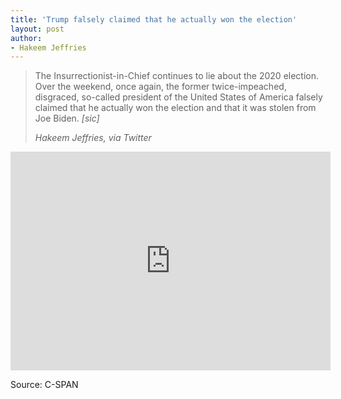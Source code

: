 ```yaml
---
title: 'Trump falsely claimed that he actually won the election'
layout: post
author:
- Hakeem Jeffries
---
```


> The Insurrectionist-in-Chief continues to lie about the 2020 election. Over the weekend, once again, the former twice-impeached, disgraced, so-called president of the United States of America falsely claimed that he actually won the election and that it was stolen from Joe Biden. *[sic]*
>
> <cite>Hakeem Jeffries, via Twitter</cite>

<iframe width="512" height="350" src="https://www.c-span.org/video/standalone/?c5044769/user-clip-hakeem-jeffries-calls-trump-so-called-president" frameborder="0"></iframe>

Source: C-SPAN

